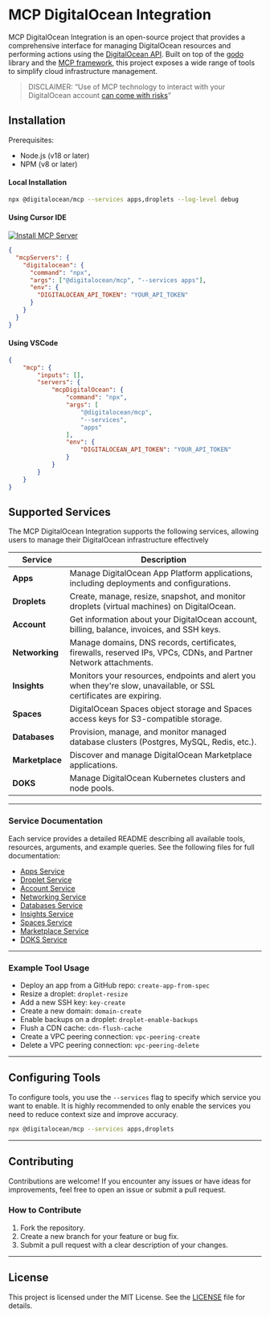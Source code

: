 # MCP DigitalOcean Integration

MCP DigitalOcean Integration is an open-source project that provides a comprehensive interface for managing DigitalOcean resources and performing actions using the [DigitalOcean API](https://docs.digitalocean.com/reference/api/). Built on top of the [godo](https://github.com/digitalocean/godo) library and the [MCP framework](https://github.com/mark3labs/mcp-go), this project exposes a wide range of tools to simplify cloud infrastructure management.

> DISCLAIMER: “Use of MCP technology to interact with your DigitalOcean account [can come with risks](https://www.wiz.io/blog/mcp-security-research-briefing)”

## Installation

Prerequisites:

- Node.js (v18 or later)
- NPM (v8 or later)

#### Local Installation

```bash
npx @digitalocean/mcp --services apps,droplets --log-level debug
```

#### Using Cursor IDE

[![Install MCP Server](https://cursor.com/deeplink/mcp-install-dark.svg)](cursor://anysphere.cursor-deeplink/mcp/install?name=digitalocean&config=eyJjb21tYW5kIjoibnB4IEBkaWdpdGFsb2NlYW4vbWNwIC0tc2VydmljZXMgYXBwcyIsImVudiI6eyJESUdJVEFMT0NFQU5fQVBJX1RPS0VOIjoiWU9VUl9ET19UT0tFTiJ9fQ%3D%3D)

```json
{
  "mcpServers": {
    "digitalocean": {
      "command": "npx",
      "args": ["@digitalocean/mcp", "--services apps"],
      "env": {
        "DIGITALOCEAN_API_TOKEN": "YOUR_API_TOKEN"
      }
    }
  }
}
```

#### Using VSCode
```json
{
    "mcp": {
        "inputs": [],
        "servers": {
            "mcpDigitalOcean": {
                "command": "npx",
                "args": [
                    "@digitalocean/mcp",
                    "--services",
                    "apps"
                ],
                "env": {
                    "DIGITALOCEAN_API_TOKEN": "YOUR_API_TOKEN"
                }
            }
        }
    }
}
```

## Supported Services

The MCP DigitalOcean Integration supports the following services, allowing users to manage their DigitalOcean infrastructure effectively

| **Service**     | **Description**                                                                                                    |
|-----------------|--------------------------------------------------------------------------------------------------------------------|
| **Apps**        | Manage DigitalOcean App Platform applications, including deployments and configurations.                           |
| **Droplets**    | Create, manage, resize, snapshot, and monitor droplets (virtual machines) on DigitalOcean.                         |
| **Account**     | Get information about your DigitalOcean account, billing, balance, invoices, and SSH keys.                         |
| **Networking**  | Manage domains, DNS records, certificates, firewalls, reserved IPs, VPCs, CDNs, and Partner Network attachments.   |
| **Insights**    | Monitors your resources, endpoints and alert you when they're slow, unavailable, or SSL certificates are expiring. |
| **Spaces**      | DigitalOcean Spaces object storage and Spaces access keys for S3-compatible storage.                               |
| **Databases**   | Provision, manage, and monitor managed database clusters (Postgres, MySQL, Redis, etc.).                           |
| **Marketplace** | Discover and manage DigitalOcean Marketplace applications.                                                         |
| **DOKS**        | Manage DigitalOcean Kubernetes clusters and node pools.                                                            |                                                   |
---
### Service Documentation

Each service provides a detailed README describing all available tools, resources, arguments, and example queries.
See the following files for full documentation:

- [Apps Service](./internal/apps/README.md)
- [Droplet Service](./internal/droplet/README.md)
- [Account Service](./internal/account/README.md)
- [Networking Service](./internal/networking/README.md)
- [Databases Service](./internal/dbaas/README.md)
- [Insights Service](./internal/insights/README.md)
- [Spaces Service](./internal/spaces/README.md)
- [Marketplace Service](./internal/marketplace/README.md)
- [DOKS Service](./internal/doks/README.md)

---

### Example Tool Usage

- Deploy an app from a GitHub repo: `create-app-from-spec`
- Resize a droplet: `droplet-resize`
- Add a new SSH key: `key-create`
- Create a new domain: `domain-create`
- Enable backups on a droplet: `droplet-enable-backups`
- Flush a CDN cache: `cdn-flush-cache`
- Create a VPC peering connection: `vpc-peering-create`
- Delete a VPC peering connection: `vpc-peering-delete`

---


## Configuring Tools

To configure tools, you use the `--services` flag to specify which service you want to enable. It is highly recommended to only
enable the services you need to reduce context size and improve accuracy.

```bash
npx @digitalocean/mcp --services apps,droplets
```

---
## Contributing

Contributions are welcome! If you encounter any issues or have ideas for improvements, feel free to open an issue or submit a pull request.

### How to Contribute
1. Fork the repository.
2. Create a new branch for your feature or bug fix.
3. Submit a pull request with a clear description of your changes.

---

## License

This project is licensed under the MIT License. See the [LICENSE](LICENSE) file for details.

